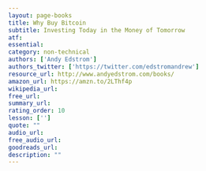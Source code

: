 ```yaml
---
layout: page-books
title: Why Buy Bitcoin
subtitle: Investing Today in the Money of Tomorrow
atf: 
essential: 
category: non-technical
authors: ['Andy Edstrom']
authors_twitter: ['https://twitter.com/edstromandrew']
resource_url: http://www.andyedstrom.com/books/
amazon_url: https://amzn.to/2LThf4p
wikipedia_url: 
free_url: 
summary_url: 
rating_order: 10
lesson: ['']
quote: ""
audio_url: 
free_audio_url: 
goodreads_url: 
description: ""
---
```

